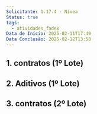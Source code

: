 ```yaml
---
Solicitante: 1.17.4 - Nívea
Status: true
tags:
  - atividades_fadex
Data de Início: 2025-02-11T17:49
Data Conclusão: 2025-02-12T13:58
---
```


## 1. contratos (1º Lote)


## 2. Aditivos (1º Lote)


## 3. contratos (2º Lote)